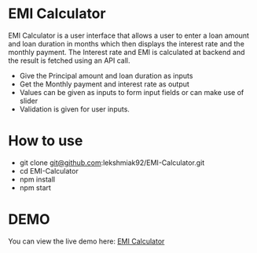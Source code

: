 # EMI Calculator

EMI Calculator is a user interface that allows a user to enter a loan amount and loan duration in months which then displays the interest rate and the monthly payment. The Interest rate and EMI is calculated at backend and the result is fetched using an API call.

- Give the Principal amount and loan duration as inputs
- Get the Monthly payment and interest rate as output
- Values can be given as inputs to form input fields or can make use of slider
- Validation is given for user inputs.

# How to use

- git clone git@github.com:lekshmiak92/EMI-Calculator.git
- cd EMI-Calculator
- npm install
- npm start

# DEMO

You can view the live demo here:
[EMI Calculator](https://fullthrottle-emi-calculator.herokuapp.com/)
